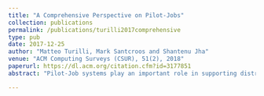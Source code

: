 ```yaml
---
title: "A Comprehensive Perspective on Pilot-Jobs"
collection: publications
permalink: /publications/turilli2017comprehensive
type: pub
date: 2017-12-25
author: "Matteo Turilli, Mark Santcroos and Shantenu Jha"
venue: "ACM Computing Surveys (CSUR), 51(2), 2018"
paperurl: https://dl.acm.org/citation.cfm?id=3177851
abstract: "Pilot-Job systems play an important role in supporting distributed scientific computing. They are used to execute millions of jobs on several cyberinfrastructures worldwide, consuming billions of CPU hours a year. With the increasing importance of task-level parallelism in high-performance computing, Pilot-Job systems are also witnessing an adoption beyond traditional domains. Notwithstanding the growing impact on scientific research, there is no agreement on a definition of Pilot-Job system and no clear understanding of the underlying abstraction and paradigm. Pilot-Job implementations have proliferated with no shared best practices or open interfaces and little interoperability. Ultimately, this is hindering the realization of the full impact of Pilot-Jobs by limiting their robustness, portability, and maintainability. This article offers a comprehensive analysis of Pilot-Job systems critically assessing their motivations, evolution, properties, and implementation. The three main contributions of this article are as follows: (1) an analysis of the motivations and evolution of Pilot-Job systems; (2) an outline of the Pilot abstraction, its distinguishing logical components and functionalities, its terminology, and its architecture pattern; and (3) the description of core and auxiliary properties of Pilot-Jobs systems and the analysis of six exemplar Pilot-Job implementations. Together, these contributions illustrate the Pilot paradigm, its generality, and how it helps to address some challenges in distributed scientific computing."

---
```

